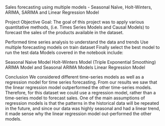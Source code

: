 Sales forecasting using multiple models - Seasonal Naïve, Holt-Winters, ARIMA, SARIMA and Linear Regression Model

Project Objective
Goal: The goal of this project was to apply various quantitative methods, (i.e. Times Series Models and Causal Models) to forecast the sales of the products available in the dataset.

Performed time series analysis to understand the data and trends
Use multiple forecasting models on train dataset
Finally select the best model to run the test data
Models covered in the notebook include:

Seasonal Naive Model
Holt-Winters Model (Triple Exponential Smoothing)
ARIMA Model and Seasonal ARIMA Models
Linear Regression Model


Conclusion
We considered different time-series models as well as a regression model for time series forecasting. From our results we saw that the linear regression model outperformed the other time-series models. Therefore, for this dataset we could use a regression model, rather than a time-series model to forecast sales. One of the main assumptions of regression models is that the patterns in the historical data will be repeated in the future, and since our data was highly seasonal and had a linear trend, it made sense why the linear regression model out-performed the other models.
